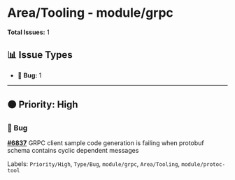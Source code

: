 # Area/Tooling - module/grpc

**Total Issues:** 1

## 📊 Issue Types

- 🐛 **Bug:** 1

---

## 🟠 Priority: High

### 🐛 Bug

**[#6837](https://github.com/ballerina-platform/ballerina-library/issues/6837)** GRPC client sample code generation is failing when protobuf schema contains cyclic dependent messages

Labels: `Priority/High`, `Type/Bug`, `module/grpc`, `Area/Tooling`, `module/protoc-tool`

